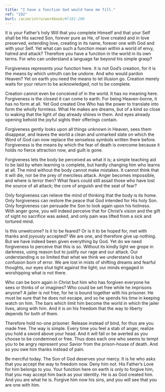 ```yaml
---
title: "I have a function God would have me fill."
ref: "192"
burl: /acim/intro/workbook/#l181-200
---
```


It is your Father’s holy Will that you complete Himself and that your
Self shall be His sacred Son, forever pure as He, of love created and in
love preserved, extending love, creating in its name, forever one with
God and with your Self. Yet what can such a function mean within a world
of envy, hatred and attack? Therefore you have a function in the world
in its own terms. For who can understand a language far beyond his
simple grasp?

Forgiveness represents your function here. It is not God’s creation, for
it is the means by which untruth can be undone. And who would pardon
Heaven? Yet on earth you need the means to let illusion go. Creation
merely waits for your return to be acknowledged, not to be complete.

Creation cannot even be conceived of in the world. It has no meaning
here. Forgiveness is the closest it can come to earth. For being
Heaven-borne, it has no form at all. Yet God created One Who has the
power to translate into form the wholly formless. What He makes are
dreams, but of a kind so close to waking that the light of day already
shines in them. And eyes already opening behold the joyful sights their
offerings contain.

Forgiveness gently looks upon all things unknown in Heaven, sees them
disappear, and leaves the world a clean and unmarked slate on which the
Word of God can now replace the senseless symbols written there before.
Forgiveness is the means by which the fear of death is overcome because
it holds no fierce attraction now, and guilt is gone.

Forgiveness lets the body be perceived as what it is; a simple teaching
aid to be laid by when learning is complete, but hardly changing him who
learns at all. The mind without the body cannot make mistakes. It cannot
think that it will die, nor be the prey of merciless attack. Anger
becomes impossible, and where is terror then? What fears could still
assail those who have lost the source of all attack; the core of anguish
and the seat of fear?

Only forgiveness can relieve the mind of thinking that the body is
its home. Only forgiveness can restore the peace that God intended for
His holy Son. Only forgiveness can persuade the Son to look again upon
his holiness. With anger gone, you will indeed perceive that for Christ’s
vision and the gift of sight no sacrifice was asked, and only pain was
lifted from a sick and tortured mind.

Is this unwelcome? Is it to be feared? Or is it to be hoped for, met
with thanks and joyously accepted? We are one, and therefore give up
nothing. But we have indeed been given everything by God. Yet do we need
forgiveness to perceive that this is so. Without its kindly light we
grope in darkness, using reason but to justify our rage and our attack.
Our understanding is so limited that what we think we understand is but
confusion born of error. We are lost in mists of shifting dreams and
fearful thoughts, our eyes shut tight against the light; our minds
engaged in worshipping what is not there.

Who can be born again in Christ but him who has forgiven everyone he
sees or thinks of or imagines? Who could be set free while he imprisons
anyone? A jailer is not free, for he is bound together with his
prisoner. He must be sure that he does not escape, and so he spends his
time in keeping watch on him. The bars which limit him become the world
in which the jailer lives, along with him. And it is on his freedom that
the way to liberty depends for both of them.

Therefore hold no-one prisoner. Release instead of bind, for thus are
you made free. The way is simple. Every time you feel a stab of anger,
realize you hold a sword above your head. And it will fall or be averted
as you choose to be condemned or free. Thus does each one who seems to
tempt you to be angry represent your Savior from the prison-house of
death. And so you owe him thanks instead of pain.

Be merciful today. The Son of God deserves your mercy. It is he who asks
that you accept the way to freedom now. Deny him not. His Father’s Love
for him belongs to you. Your function here on earth is only to forgive
him, that you may accept him back as your identity. He is as God created
him. And you are what he is. Forgive him now his sins, and you will see
that you are one with him.

